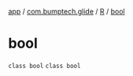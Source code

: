 [app](../../../index.md) / [com.bumptech.glide](../../index.md) / [R](../index.md) / [bool](./index.md)

# bool

`class bool`
`class bool`